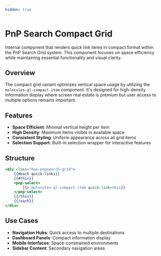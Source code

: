 ```yaml
---
hidden: true
---
```


# PnP Search Compact Grid

Internal component that renders quick link items in compact format within the PnP Search Grid system. This component focuses on space efficiency while maintaining essential functionality and visual clarity.

## Overview

The compact grid variant optimizes vertical space usage by utilizing the `molecules-ql-compact-item` component. It's designed for high-density information display where screen real estate is premium but user access to multiple options remains important.

## Features

- **Space Efficient**: Minimal vertical height per item
- **High Density**: Maximum items visible in available space
- **Consistent Styling**: Uniform appearance across all grid items
- **Selection Support**: Built-in selection wrapper for interactive features

## Structure

```handlebars
<div class="hoo-pnpsearch-grid">
    {{#each quick-links}}
    {{#this}}
    <pnp-select>
        {{> molecules-ql-compact-item quick-link=this}}
    </pnp-select>
    {{/this}}
    {{/each}}
</div>
```

## Use Cases

- **Navigation Hubs**: Quick access to multiple destinations
- **Dashboard Panels**: Compact information display
- **Mobile Interfaces**: Space-constrained environments
- **Sidebar Content**: Secondary navigation areas
